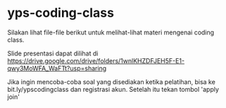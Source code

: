 # yps-coding-class
Silakan lihat file-file berikut untuk melihat-lihat materi mengenai coding class.

Slide presentasi dapat dilihat di https://drive.google.com/drive/folders/1wnlKHZDFJEH5F-E1-qwy3MoWFA_WaFTt?usp=sharing

Jika ingin mencoba-coba soal yang disediakan ketika pelatihan, bisa ke bit.ly/ypscodingclass dan registrasi akun. Setelah itu tekan tombol 'apply join'
